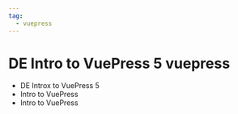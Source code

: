 ```yaml
---
tag: 
  - vuepress
---
```


# DE Intro to VuePress 5 vuepress

- DE Introx to VuePress 5
- Intro to VuePress
- Intro to VuePress